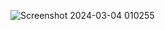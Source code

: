 ![Screenshot 2024-03-04 010255](https://github-production-user-asset-6210df.s3.amazonaws.com/86911300/309575780-b3950918-b5ab-468a-945e-0e2b58240a49.png?X-Amz-Algorithm=AWS4-HMAC-SHA256&X-Amz-Credential=AKIAVCODYLSA53PQK4ZA/20250318/us-east-1/s3/aws4_request&X-Amz-Date=20250318T170753Z&X-Amz-Expires=300&X-Amz-Signature=d311f8ef7d936cc23c49ea7605d3a167442b1bf389305a3d30be087c71d6f1ad&X-Amz-SignedHeaders=host)
